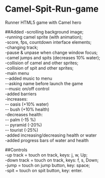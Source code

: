 # Camel-Spit-Run-game
Runner HTML5 game with Camel hero

##Added
-scrolling background image;  
-running camel sprite (with animation);  
-score, fps, countdown interface elements;  
-changing track;  
-pause & unpase when change window focus;  
-camel jumps and spits (decreases 10% water);  
-collision of camel and other sprites;  
-collision of spit and other sprites;  
-main menu  
	--added music to menu  
	--asking name before launch the game  
	--music on/off control  
-added barriers  
	-increases:  
	-- oasis (+10% water)  
	-- bush (+10% health)   
	-decreases health:  
	-- palm (-15 %)  
	-- pyramid (-20%)  
	-- tourist (-25%)  
-added increasing/decreasing health or water  
-added progress bars of water and health  
  
##Controls  
-up track = touch on track, keys: j, w, Up;  
-down track = touch on track, keys: f, s, Down;  
-jump = touch on jump button, key: space;  
-spit = touch on spit button, key: enter.  
